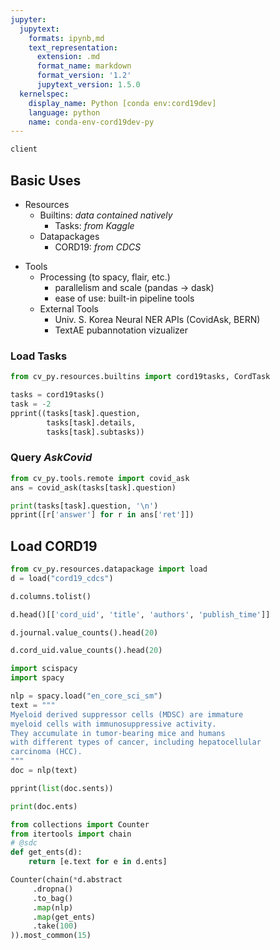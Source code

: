 ```yaml
---
jupyter:
  jupytext:
    formats: ipynb,md
    text_representation:
      extension: .md
      format_name: markdown
      format_version: '1.2'
      jupytext_version: 1.5.0
  kernelspec:
    display_name: Python [conda env:cord19dev]
    language: python
    name: conda-env-cord19dev-py
---
```


```python
client

```

<!-- #region slideshow={"slide_type": "slide"} -->
## Basic Uses
<!-- #endregion -->

<!-- #region slideshow={"slide_type": "subslide"} -->
- Resources
    - Builtins:
        *data contained natively*
        - Tasks: *from Kaggle*
    - Datapackages
        - CORD19: *from CDCS*
        
<!-- #endregion -->

<!-- #region slideshow={"slide_type": "fragment"} -->
- Tools
    - Processing (to spacy, flair, etc.)
        - parallelism and scale (pandas -> dask)
        - ease of use: built-in pipeline tools
    - External Tools
        - Univ. S. Korea Neural NER APIs (CovidAsk, BERN)
        - TextAE pubannotation vizualizer

<!-- #endregion -->

<!-- #region slideshow={"slide_type": "subslide"} -->
### Load Tasks
<!-- #endregion -->

```python slideshow={"slide_type": "fragment"}
from cv_py.resources.builtins import cord19tasks, CordTask

tasks = cord19tasks()
task = -2
pprint((tasks[task].question,
        tasks[task].details,
        tasks[task].subtasks))
```

<!-- #region slideshow={"slide_type": "subslide"} -->
### Query *AskCovid*
<!-- #endregion -->

```python slideshow={"slide_type": "-"}
from cv_py.tools.remote import covid_ask
ans = covid_ask(tasks[task].question)

print(tasks[task].question, '\n')
pprint([r['answer'] for r in ans['ret']])
```

<!-- #region slideshow={"slide_type": "slide"} -->
## Load CORD19
<!-- #endregion -->

```python slideshow={"slide_type": "subslide"}
from cv_py.resources.datapackage import load
d = load("cord19_cdcs")

```

```python slideshow={"slide_type": "subslide"}
d.columns.tolist()
```

```python slideshow={"slide_type": "subslide"}
d.head()[['cord_uid', 'title', 'authors', 'publish_time']]
```

```python slideshow={"slide_type": "subslide"}
d.journal.value_counts().head(20)
```

```python slideshow={"slide_type": "subslide"}
d.cord_uid.value_counts().head(20)
```

```python
import scispacy
import spacy

nlp = spacy.load("en_core_sci_sm")
text = """
Myeloid derived suppressor cells (MDSC) are immature 
myeloid cells with immunosuppressive activity. 
They accumulate in tumor-bearing mice and humans 
with different types of cancer, including hepatocellular 
carcinoma (HCC).
"""
doc = nlp(text)

pprint(list(doc.sents))

print(doc.ents)
```

```python
from collections import Counter
from itertools import chain
# @sdc
def get_ents(d):
    return [e.text for e in d.ents]

Counter(chain(*d.abstract
     .dropna()
     .to_bag()
     .map(nlp)
     .map(get_ents)
     .take(100)
)).most_common(15)
```

```python

```
